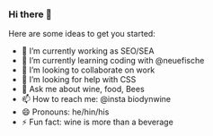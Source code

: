 ### Hi there 👋

Here are some ideas to get you started:

- 🔭 I’m currently working as SEO/SEA
- 🌱 I’m currently learning coding with @neuefische
- 👯 I’m looking to collaborate on work 
- 🤔 I’m looking for help with CSS 
- 💬 Ask me about wine, food, Bees 
- 📫 How to reach me: @insta biodynwine
- 😄 Pronouns: he/hin/his
- ⚡ Fun fact: wine is more than a beverage
